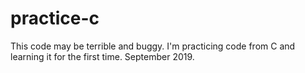# practice-c
This code may be terrible and buggy. I'm practicing code from C and learning it for the first time. September 2019.

